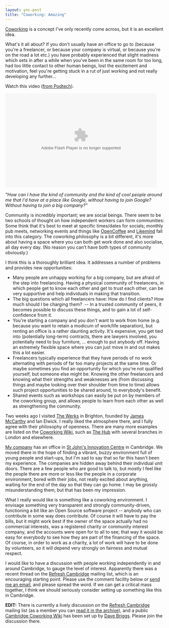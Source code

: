 ```yaml
---
layout: ync-post
title: "Coworking: Amazing"
---
```


[Coworking](http://en.wikipedia.org/wiki/Coworking) is a concept I've only recently come across, but
it is an excellent idea.

What's it all about? If you don't usually have an office to go to (because
you're a freelancer, or because your company is virtual, or because you're on the road a lot etc.)
you have probably experienced that slight madness which sets in after a while when you've been in
the same room for too long, had too little contact to other human beings, lost the excitement and
motivation, feel you're getting stuck in a rut of just working and not really developing any
further...

Watch this video ([from Podtech](http://www.podtech.net/home/3454/co-working-independent-workers-unite)).

<script src="http://www.podtech.net/player/popup.js" type="text/javascript"></script>
<object classid="clsid:d27cdb6e-ae6d-11cf-96b8-444553540000" width="480" height="299" codebase="http://download.macromedia.com/pub/shockwave/cabs/flash/swflash.cab#version=6,0,40,0">
    <param name="id" value="player8661d6d658544dd99f935d2eec63714f" />
    <param name="align" value="middle" />
    <param name="allowScriptAccess" value="always" />
    <param name="FlashVars" value="content=http://media1.podtech.net/media/2007/06/PID_011747/Podtech_RyanIsHungry_CoWorking.flv&amp;totalTime=392000&amp;permalink=http://www.podtech.net/home/3454/co-working-independent-workers-unite&amp;breadcrumb=8661d6d658544dd99f935d2eec63714f"/>
    <param name="quality" value="high" />
    <param name="scale" value="noscale" />
    <param name="bgcolor" value="#000000" />
    <param name="src" value="http://www.podtech.net/player/podtech-player.swf?bc=8661d6d658544dd99f935d2eec63714f"/>
    <embed id="player8661d6d658544dd99f935d2eec63714f" type="application/x-shockwave-flash" width="480" height="299"
        src="http://www.podtech.net/player/podtech-player.swf?bc=8661d6d658544dd99f935d2eec63714f"
        bgcolor="#000000" scale="noscale" quality="high"
         flashvars="content=http://media1.podtech.net/media/2007/06/PID_011747/Podtech_RyanIsHungry_CoWorking.flv&amp;totalTime=392000&amp;permalink=http://www.podtech.net/home/3454/co-working-independent-workers-unite&amp;breadcrumb=8661d6d658544dd99f935d2eec63714f"
        allowscriptaccess="always" align="middle"></embed>
</object>

*"How can I have the kind of community and the kind of cool people around me that I'd have at a place like
Google, without having to join Google? Without having to join a big company?"*

Community is incredibly important; we are social beings. There seem to be two schools of thought on how
independent workers can form communities: Some think that it's best to meet at specific times/dates
for socials; monthly pub meets, networking events and things like
[OpenCoffee](http://opencoffee.ning.com/) and
[Likemind](http://likemind.us/#lon) fall into this category. The coworking philosophy is a bit
different, it's more about having a space where you can both get work done and also socialise, all
day every day. (No reason you can't have both types of community obviously.)

I think this is a thoroughly brilliant idea. It addresses a number of problems and provides new
opportunities:

* Many people are unhappy working for a big company, but are afraid of the
step into freelancing. Having a physical community of freelancers, in which people get to know each
other and get to trust each other, can be very supportive and help individuals in making that
transition.
* The big questions which all freelancers have: How do I find clients? How much
should I be charging them?  -- In a trusted community of peers, it becomes possible to discuss
these things, and to gain a lot of self-confidence from it.
* You're starting a company and you don't want to work from home (e.g. because you want
to retain a modicum of work/life separation), but renting an office is a rather daunting activity.
It's expensive, you get tied into (potentially long-term) contracts, there are lawyers involved, you
potentially need to buy furniture, ... enough to put anybody off. Having an extremely flexible space
where you can just move in and out makes this a lot easier.
* Freelancers typically experience that they have periods of no work alternating with
periods of far too many projects at the same time. Or maybe sometimes you find an opportunity for
which you're not qualified yourself, but someone else might be. Knowing the other freelancers and
knowing what their strengths and weaknesses are (from discussing things and maybe looking over their
shoulder from time to time) allows such project opportunities to be shared around, to everybody's
benefit.
* Shared events such as workshops can easily be put on by members of the coworking
group, and allows people to learn from each other as well as strengthening the
community.

Two weeks ago I visited
[The Werks](http://thewerks.org.uk/) in Brighton, founded by
[James McCarthy](http://fluctisonous.com/) and Ian Elwick. I really liked the atmosphere there, and
I fully agree with their philosophy of openness. There are many more examples are listed on the
[Coworking Wiki](http://coworking.pbwiki.com/), such as
[The Hub](http://www.the-hub.net/) with several branches in London and elsewhere.

[My company](http://www.eptcomputing.com/) has an office in
[St John's Innovation Centre](http://www.stjohns.co.uk/) in Cambridge. We moved there in the hope of
finding a vibrant, buzzy environment full of young people and start-ups, but I'm sad to say that so
far this hasn't been my experience. The companies are hidden away behind their individual unit
doors. There are a few people who are good to talk to, but mostly I feel like the people there are
more or less like the people in a corporate environment, bored with their jobs, not really excited
about anything, waiting for the end of the day so that they can go home. I may be grossly
misunderstanding them, but that has been my impression.

What I really would like is something like
a coworking environment. I envisage something very transparent and strongly community-driven,
functioning a bit like an Open Source software project -- anybody who can contribute in some way
does contribute. Of course it will have to pay the bills, but it might work best if the owner of the
space actually had no commercial interests, was a registered charity or community interest company,
and the accounts were open for to all to see; that way it would be easy for everybody to see how
they are part of the financing of the space. Of course, in order to work as a charity, a lot of work
will have to be done by volunteers, so it will depend very strongly on fairness and mutual
respect.

I would like to have a discussion with people working independently in and around
Cambridge, to gauge the level of interest. Apparently there was a recent thread on the
[Refresh Cambridge](http://www.refreshcambridge.org/) mailing list, which is an encouraging starting
point. Please use the comment facility below or
[send me an email](/contact.html), and please spread the word. If we can get a critical mass together, I
think we should seriously consider setting up something like this in Cambridge.

**EDIT:** There is currently a lively discussion on the
[Refresh Cambridge](http://www.refreshcambridge.org/) mailing list (as a member you can
[read it in the archive](http://groups.google.com/group/refreshcambridge/browse_thread/thread/3339b48d7fca1cee)),
and a public
[Cambridge Coworking Wiki](http://cambridgecoworking.pbwiki.com/) has been set up by
[Dave Briggs](http://davepress.net/). Please join the discussion there.
